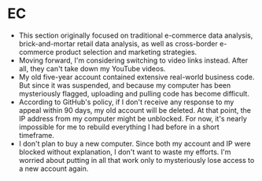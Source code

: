 # EC
- This section originally focused on traditional e-commerce data analysis, brick-and-mortar retail data analysis, as well as cross-border e-commerce product selection and marketing strategies.
- Moving forward, I'm considering switching to video links instead. After all, they can't take down my YouTube videos.
- My old five-year account contained extensive real-world business code. But since it was suspended, and because my computer has been mysteriously flagged, uploading and pulling code has become difficult.
- According to GitHub's policy, if I don't receive any response to my appeal within 90 days, my old account will be deleted. At that point, the IP address from my computer might be unblocked. For now, it's nearly impossible for me to rebuild everything I had before in a short timeframe.
- I don't plan to buy a new computer. Since both my account and IP were blocked without explanation, I don't want to waste my efforts. I'm worried about putting in all that work only to mysteriously lose access to a new account again.
